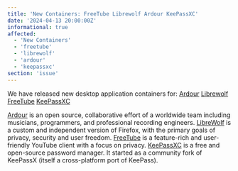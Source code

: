 ```yaml
---
title: 'New Containers: FreeTube Librewolf Ardour KeePassXC'
date: '2024-04-13 20:00:00Z'
informational: true
affected:
  - 'New Containers'
  - 'freetube'
  - 'librewolf'
  - 'ardour'
  - 'keepassxc'
section: 'issue'
---
```

We have released new desktop application containers for:
[Ardour](https://github.com/linuxserver/docker-ardour/)
[Librewolf](https://github.com/linuxserver/docker-librewolf/)
[FreeTube](https://github.com/linuxserver/docker-freetube/)
[KeePassXC](https://github.com/linuxserver/docker-keepassxc/)

[Ardour](https://ardour.org/) is an open source, collaborative effort of a worldwide team including musicians, programmers, and professional recording engineers.
[LibreWolf](https://librewolf.net/) is a custom and independent version of Firefox, with the primary goals of privacy, security and user freedom.
[FreeTube](https://freetubeapp.io/) is a feature-rich and user-friendly YouTube client with a focus on privacy.
[KeePassXC](https://keepassxc.org/) is a free and open-source password manager. It started as a community fork of KeePassX (itself a cross-platform port of KeePass).
